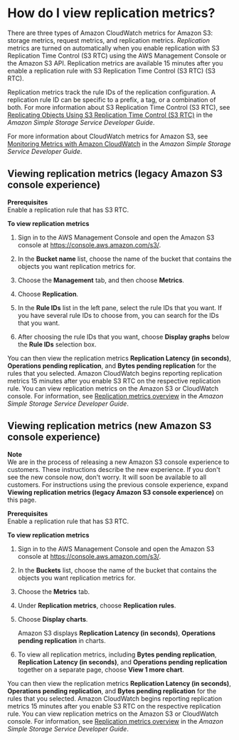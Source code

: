 # How do I view replication metrics?<a name="viewing-replication-metrics"></a>

There are three types of Amazon CloudWatch metrics for Amazon S3: storage metrics, request metrics, and replication metrics\. *Replication* metrics are turned on automatically when you enable replication with S3 Replication Time Control \(S3 RTC\) using the AWS Management Console or the Amazon S3 API\. Replication metrics are available 15 minutes after you enable a replication rule with S3 Replication Time Control \(S3 RTC\) \(S3 RTC\)\.

Replication metrics track the rule IDs of the replication configuration\. A replication rule ID can be specific to a prefix, a tag, or a combination of both\. For more information about S3 Replication Time Control \(S3 RTC\), see [Replicating Objects Using S3 Replication Time Control \(S3 RTC\)](https://docs.aws.amazon.com/AmazonS3/latest/dev/replication-time-control.html) in the *Amazon Simple Storage Service Developer Guide*\.

For more information about CloudWatch metrics for Amazon S3, see [Monitoring Metrics with Amazon CloudWatch](https://docs.aws.amazon.com/AmazonS3/latest/dev/cloudwatch-monitoring.html) in the *Amazon Simple Storage Service Developer Guide*\.

## Viewing replication metrics \(legacy Amazon S3 console experience\)<a name="replication-metrics"></a>

**Prerequisites**  
Enable a replication rule that has S3 RTC\.

**To view replication metrics**

1. Sign in to the AWS Management Console and open the Amazon S3 console at [https://console\.aws\.amazon\.com/s3/](https://console.aws.amazon.com/s3/)\.

1. In the **Bucket name** list, choose the name of the bucket that contains the objects you want replication metrics for\.

1. Choose the **Management** tab, and then choose **Metrics**\.

1. Choose **Replication**\.

1. In the **Rule IDs** list in the left pane, select the rule IDs that you want\. If you have several rule IDs to choose from, you can search for the IDs that you want\.

1. After choosing the rule IDs that you want, choose **Display graphs** below the **Rule IDs** selection box\.

You can then view the replication metrics **Replication Latency \(in seconds\)**, **Operations pending replication**, and **Bytes pending replication** for the rules that you selected\. Amazon CloudWatch begins reporting replication metrics 15 minutes after you enable S3 RTC on the respective replication rule\. You can view replication metrics on the Amazon S3 or CloudWatch console\. For information, see [Replication metrics overview](https://docs.aws.amazon.com/AmazonS3/latest/dev/replication-time-control.html#using-replication-metrics) in the *Amazon Simple Storage Service Developer Guide*\.

## Viewing replication metrics \(new Amazon S3 console experience\)<a name="replication-metrics-new"></a>

**Note**  
We are in the process of releasing a new Amazon S3 console experience to customers\. These instructions describe the new experience\. If you don't see the new console now, don't worry\. It will soon be available to all customers\. For instructions using the previous console experience, expand **Viewing replication metrics \(legacy Amazon S3 console experience\)** on this page\.

**Prerequisites**  
Enable a replication rule that has S3 RTC\.

**To view replication metrics**

1. Sign in to the AWS Management Console and open the Amazon S3 console at [https://console\.aws\.amazon\.com/s3/](https://console.aws.amazon.com/s3/)\.

1. In the **Buckets** list, choose the name of the bucket that contains the objects you want replication metrics for\.

1. Choose the **Metrics** tab\.

1. Under **Replication metrics**, choose **Replication rules**\.

1. Choose **Display charts**\.

   Amazon S3 displays **Replication Latency \(in seconds\)**, **Operations pending replication** in charts\.

1. To view all replication metrics, including **Bytes pending replication**, **Replication Latency \(in seconds\)**, and **Operations pending replication** together on a separate page, choose **View 1 more chart**\.

You can then view the replication metrics **Replication Latency \(in seconds\)**, **Operations pending replication**, and **Bytes pending replication** for the rules that you selected\. Amazon CloudWatch begins reporting replication metrics 15 minutes after you enable S3 RTC on the respective replication rule\. You can view replication metrics on the Amazon S3 or CloudWatch console\. For information, see [Replication metrics overview](https://docs.aws.amazon.com/AmazonS3/latest/dev/replication-time-control.html#using-replication-metrics) in the *Amazon Simple Storage Service Developer Guide*\.